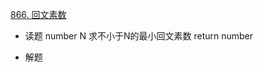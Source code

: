[866. 回文素数](https://leetcode-cn.com/problems/prime-palindrome/)

- 读题
   number N
   求不小于N的最小回文素数
   return number

- 解题